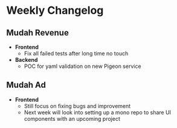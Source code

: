 # Weekly Changelog
## Mudah Revenue
- **Frontend**
    - Fix all failed tests after long time no touch
- **Backend**
    - POC for yaml validation on new Pigeon service

## Mudah Ad
- **Frontend**
    - Still focus on fixing bugs and improvement
    - Next week will look into setting up a mono repo to share UI components with an upcoming project